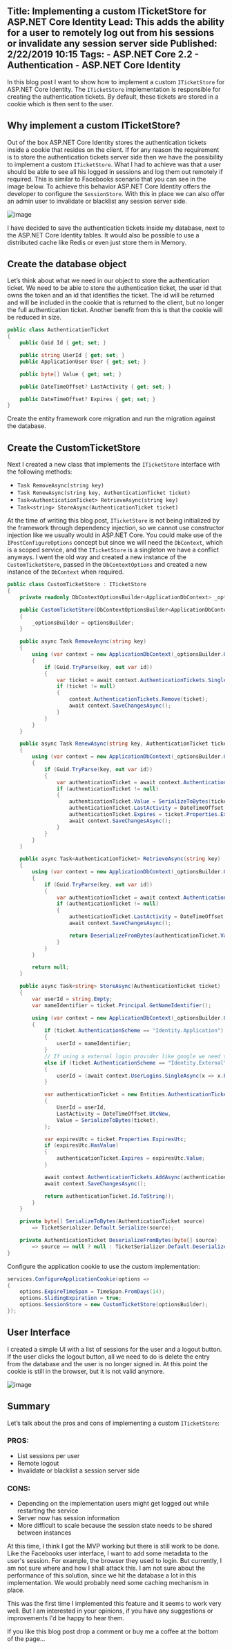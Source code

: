 Title: Implementing a custom ITicketStore for ASP.NET Core Identity
Lead: This adds the ability for a user to remotely log out from his sessions or invalidate any session server side
Published: 2/22/2019 10:15
Tags: 
    - ASP.NET Core 2.2
    - Authentication
    - ASP.NET Core Identity
---

In this blog post I want to show how to implement a custom `ITicketStore` for ASP.NET Core Identity. The `ITicketStore` implementation is responsible for creating the authentication tickets. By default, these tickets are stored in a cookie which is then sent to the user.

## Why implement a custom ITicketStore?

Out of the box ASP.NET Core Identity stores the authentication tickets inside a cookie that resides on the client. If for any reason the requirement is to store the authentication tickets server side then we have the possibility to implement a custom `ITicketStore`. What I had to achieve was that a user should be able to see all his logged in sessions and log them out remotely if required. This is similar to Facebooks scenario that you can see in the image below. To achieve this behavior ASP.NET Core Identity offers the developer to configure the `SessionStore`. With this in place we can also offer an admin user to invalidate or blacklist any session server side.

![image](/posts/images/FacebookWhereYoureLoggedIn.PNG)

I have decided to save the authentication tickets inside my database, next to the ASP.NET Core Identity tables. It would also be possible to use a distributed cache like Redis or even just store them in Memory.

## Create the database object

Let’s think about what we need in our object to store the authentication ticket. We need to be able to store the authentication ticket, the user id that owns the token and an id that identifies the ticket. The id will be returned and will be included in the cookie that is returned to the client, but no longer the full authentication ticket. Another benefit from this is that the cookie will be reduced in size.

```csharp
public class AuthenticationTicket
{
    public Guid Id { get; set; }

    public string UserId { get; set; }
    public ApplicationUser User { get; set; }

    public byte[] Value { get; set; } 

    public DateTimeOffset? LastActivity { get; set; }

    public DateTimeOffset? Expires { get; set; }
}
```

Create the entity framework core migration and run the migration against the database.

## Create the CustomTicketStore

Next I created a new class that implements the `ITicketStore` interface with the following methods:

- `Task RemoveAsync(string key)`
- `Task RenewAsync(string key, AuthenticationTicket ticket) `
- `Task<AuthenticationTicket> RetrieveAsync(string key) `
- `Task<string> StoreAsync(AuthenticationTicket ticket) `

At the time of writing this blog post, `ITicketStore` is not being initialized by the framework through dependency injection, so we cannot use constructor injection like we usually would in ASP.NET Core. You could make use of the `IPostConfigureOptions` concept but since we will need the `DbContext`, which is a scoped service, and the `ITicketStore` is a singleton we have a conflict anyways. I went the old way and created a new instance of the `CustomTicketStore`, passed in the `DbContextOptions` and created a new instance of the `DbContext` when required.

```csharp
public class CustomTicketStore : ITicketStore
{
    private readonly DbContextOptionsBuilder<ApplicationDbContext> _optionsBuilder;

    public CustomTicketStore(DbContextOptionsBuilder<ApplicationDbContext> optionsBuilder)
    {
        _optionsBuilder = optionsBuilder;
    }

    public async Task RemoveAsync(string key)
    {
        using (var context = new ApplicationDbContext(_optionsBuilder.Options))
        {
            if (Guid.TryParse(key, out var id))
            {
                var ticket = await context.AuthenticationTickets.SingleOrDefaultAsync(x => x.Id == id);
                if (ticket != null)
                {
                    context.AuthenticationTickets.Remove(ticket);
                    await context.SaveChangesAsync();
                }
            }
        }
    }

    public async Task RenewAsync(string key, AuthenticationTicket ticket)
    {
        using (var context = new ApplicationDbContext(_optionsBuilder.Options))
        {
            if (Guid.TryParse(key, out var id))
            {
                var authenticationTicket = await context.AuthenticationTickets.FindAsync(id);
                if (authenticationTicket != null)
                {
                    authenticationTicket.Value = SerializeToBytes(ticket);
                    authenticationTicket.LastActivity = DateTimeOffset.UtcNow;
                    authenticationTicket.Expires = ticket.Properties.ExpiresUtc;
                    await context.SaveChangesAsync();
                }
            }
        }
    }

    public async Task<AuthenticationTicket> RetrieveAsync(string key)
    {
        using (var context = new ApplicationDbContext(_optionsBuilder.Options))
        {
            if (Guid.TryParse(key, out var id))
            {
                var authenticationTicket = await context.AuthenticationTickets.FindAsync(id);
                if (authenticationTicket != null)
                {
                    authenticationTicket.LastActivity = DateTimeOffset.UtcNow;
                    await context.SaveChangesAsync();

                    return DeserializeFromBytes(authenticationTicket.Value);
                }
            }
        }

        return null;
    }

    public async Task<string> StoreAsync(AuthenticationTicket ticket)
    {
        var userId = string.Empty;
        var nameIdentifier = ticket.Principal.GetNameIdentifier();

        using (var context = new ApplicationDbContext(_optionsBuilder.Options))
        {
            if (ticket.AuthenticationScheme == "Identity.Application")
            {
                userId = nameIdentifier;
            }
            // If using a external login provider like google we need to resolve the userid through the Userlogins
            else if (ticket.AuthenticationScheme == "Identity.External") 
            {
                userId = (await context.UserLogins.SingleAsync(x => x.ProviderKey == nameIdentifier)).UserId;
            }

            var authenticationTicket = new Entities.AuthenticationTicket()
            {
                UserId = userId,
                LastActivity = DateTimeOffset.UtcNow,
                Value = SerializeToBytes(ticket),
            };

            var expiresUtc = ticket.Properties.ExpiresUtc;
            if (expiresUtc.HasValue)
            {
                authenticationTicket.Expires = expiresUtc.Value;
            }

            await context.AuthenticationTickets.AddAsync(authenticationTicket);
            await context.SaveChangesAsync();

            return authenticationTicket.Id.ToString();
        }
    }

    private byte[] SerializeToBytes(AuthenticationTicket source)
        => TicketSerializer.Default.Serialize(source);

    private AuthenticationTicket DeserializeFromBytes(byte[] source)
        => source == null ? null : TicketSerializer.Default.Deserialize(source);
}
```

Configure the application cookie to use the custom implementation:

```csharp
services.ConfigureApplicationCookie(options =>
{
    options.ExpireTimeSpan = TimeSpan.FromDays(14);
    options.SlidingExpiration = true;
    options.SessionStore = new CustomTicketStore(optionsBuilder);
});
```

## User Interface

I created a simple UI with a list of sessions for the user and a logout button. If the user clicks the logout button, all we need to do is delete the entry from the database and the user is no longer signed in. At this point the cookie is still in the browser, but it is not valid anymore.

![image](/posts/images/SessionList.png)

## Summary

Let’s talk about the pros and cons of implementing a custom `ITicketStore`:

### PROS:
- List sessions per user
- Remote logout
- Invalidate or blacklist a session server side

### CONS: 
- Depending on the implementation users might get logged out while restarting the service
- Server now has session information
- More difficult to scale because the session state needs to be shared between instances

At this time, I think I got the MVP working but there is still work to be done. Like the Facebooks user interface, I want to add some metadata to the user's session. For example, the browser they used to login. But currently, I am not sure where and how I shall attack this. I am not sure about the performance of this solution, since we hit the database a lot in this implementation. We would probably need some caching mechanism in place.

This was the first time I implemented this feature and it seems to work very well. But I am interested in your opinions, if you have any suggestions or improvements I'd be happy to hear them.

If you like this blog post drop a comment or buy me a coffee at the bottom of the page...
